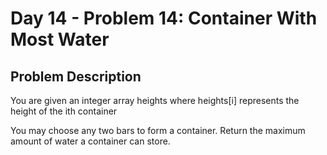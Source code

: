 # Day 14 - Problem 14: Container With Most Water

## Problem Description

You are given an integer array heights where heights[i] represents the height of the ith container

You may choose any two bars to form a container. Return the maximum amount of water a container can store.
